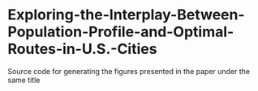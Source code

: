 # Exploring-the-Interplay-Between-Population-Profile-and-Optimal-Routes-in-U.S.-Cities
Source code for generating the figures presented in the paper under the same title
